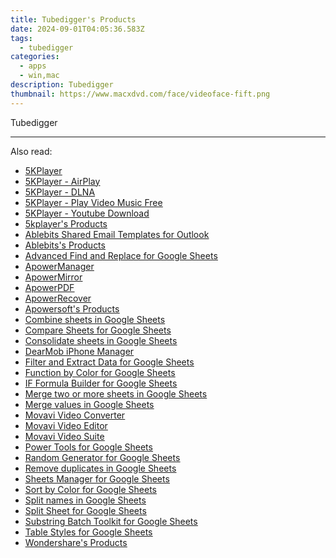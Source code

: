 ```yaml
---
title: Tubedigger's Products
date: 2024-09-01T04:05:36.583Z
tags: 
  - tubedigger
categories: 
  - apps
  - win,mac
description: Tubedigger
thumbnail: https://www.macxdvd.com/face/videoface-fift.png
---
```


Tubedigger

<!--__INIT__BEGIN__TAG__PRODUCTS__LIST__-->
<!--__INIT__END__TAG__PRODUCTS__LIST__-->

<!--__INIT__BEGIN__TAG__FEED_PRODUCTS__LIST__-->
<!--__INIT__END__TAG__FEED_PRODUCTS__LIST__-->


<hr>



<span class="atpl-alsoreadstyle">Also read:</span>
<div><ul>
<li><a href="https://tools.techidaily.com/5kplayer/5k-player/"><u>5KPlayer</u></a></li>
<li><a href="https://tools.techidaily.com/5kplayer/airplay/"><u>5KPlayer - AirPlay</u></a></li>
<li><a href="https://tools.techidaily.com/5kplayer/dlna/"><u>5KPlayer - DLNA</u></a></li>
<li><a href="https://tools.techidaily.com/5kplayer/video-music-player/"><u>5KPlayer - Play Video Music Free</u></a></li>
<li><a href="https://tools.techidaily.com/5kplayer/youtube-download/"><u>5KPlayer - Youtube Download</u></a></li>
<li><a href="https://tools.techidaily.com/5kplayer/products/"><u>5kplayer's Products</u></a></li>
<li><a href="https://tools.techidaily.com/ablebits/outlook-shared-email-templates/"><u>Ablebits Shared Email Templates for Outlook</u></a></li>
<li><a href="https://tools.techidaily.com/ablebits/products/"><u>Ablebits's Products</u></a></li>
<li><a href="https://tools.techidaily.com/ablebits/google-sheets-add-ons-find-replace/"><u>Advanced Find and Replace for Google Sheets</u></a></li>
<li><a href="https://tools.techidaily.com/apowersoft/phone-manager/"><u>ApowerManager</u></a></li>
<li><a href="https://tools.techidaily.com/apowersoft/phone-mirror/"><u>ApowerMirror</u></a></li>
<li><a href="https://tools.techidaily.com/apowersoft/apower-pdf/"><u>ApowerPDF</u></a></li>
<li><a href="https://tools.techidaily.com/apowersoft/data-recovery/"><u>ApowerRecover</u></a></li>
<li><a href="https://tools.techidaily.com/apowersoft/products/"><u>Apowersoft's Products</u></a></li>
<li><a href="https://tools.techidaily.com/ablebits/google-sheets-add-ons-combine-sheets/"><u>Combine sheets in Google Sheets</u></a></li>
<li><a href="https://tools.techidaily.com/ablebits/google-sheets-add-ons-compare-google-sheets/"><u>Compare Sheets for Google Sheets</u></a></li>
<li><a href="https://tools.techidaily.com/ablebits/google-sheets-add-ons-consolidate-sheets/"><u>Consolidate sheets in Google Sheets</u></a></li>
<li><a href="https://tools.techidaily.com/5kplayer/iphone-manager/"><u>DearMob iPhone Manager</u></a></li>
<li><a href="https://tools.techidaily.com/ablebits/google-sheets-add-ons-filter-extract-data/"><u>Filter and Extract Data for Google Sheets</u></a></li>
<li><a href="https://tools.techidaily.com/ablebits/google-sheets-add-ons-count-colored-cells/"><u>Function by Color for Google Sheets</u></a></li>
<li><a href="https://tools.techidaily.com/ablebits/google-sheets-add-ons-if-formula-builder/"><u>IF Formula Builder for Google Sheets</u></a></li>
<li><a href="https://tools.techidaily.com/ablebits/google-sheets-add-ons-merge-sheets/"><u>Merge two or more sheets in Google Sheets</u></a></li>
<li><a href="https://tools.techidaily.com/ablebits/google-sheets-add-ons-merge-values/"><u>Merge values in Google Sheets</u></a></li>
<li><a href="https://tools.techidaily.com/movavi/video-converter/"><u>Movavi Video Converter</u></a></li>
<li><a href="https://tools.techidaily.com/movavi/video-editor/"><u>Movavi Video Editor</u></a></li>
<li><a href="https://tools.techidaily.com/movavi/video-suite/"><u>Movavi Video Suite</u></a></li>
<li><a href="https://tools.techidaily.com/ablebits/google-sheets-add-ons-power-tools/"><u>Power Tools for Google Sheets</u></a></li>
<li><a href="https://tools.techidaily.com/ablebits/google-sheets-add-ons-random-generator/"><u>Random Generator for Google Sheets</u></a></li>
<li><a href="https://tools.techidaily.com/ablebits/google-sheets-add-ons-remove-duplicates/"><u>Remove duplicates in Google Sheets</u></a></li>
<li><a href="https://tools.techidaily.com/ablebits/google-sheets-add-ons-google-sheets-manager/"><u>Sheets Manager for Google Sheets</u></a></li>
<li><a href="https://tools.techidaily.com/ablebits/google-sheets-add-ons-sort-by-color/"><u>Sort by Color for Google Sheets</u></a></li>
<li><a href="https://tools.techidaily.com/ablebits/google-sheets-add-ons-split-names/"><u>Split names in Google Sheets</u></a></li>
<li><a href="https://tools.techidaily.com/ablebits/google-sheets-add-ons-split-sheet/"><u>Split Sheet for Google Sheets</u></a></li>
<li><a href="https://tools.techidaily.com/ablebits/google-sheets-add-ons-find-manage-substrings/"><u>Substring Batch Toolkit for Google Sheets</u></a></li>
<li><a href="https://tools.techidaily.com/ablebits/google-sheets-add-ons-table-styles/"><u>Table Styles for Google Sheets</u></a></li>
<li><a href="https://tools.techidaily.com/wondershare/products/"><u>Wondershare's Products</u></a></li>
</ul></div>

<ins class="adsbygoogle"
      style="display:block"
      data-ad-client="ca-pub-7571918770474297"
      data-ad-slot="8358498916"
      data-ad-format="auto"
      data-full-width-responsive="true"></ins>